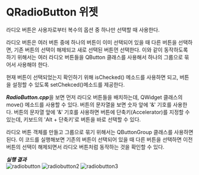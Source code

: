 # QRadioButton 위젯

라디오 버튼은 사용자로부터 복수의 옵션 중 하나만 선택할 때 사용한다.

라디오 버튼은 여러 버튼 중에 하나의 버튼이 이미 선택되어 있을 때 다른 버튼을 선택하면, 기존 버튼의 선택이 해제되고 새로 선택된 버튼먼 선택한다. 이와 같이 동작하도록 하기 위해서는 여러 라디오 버튼들을 QButton 클래스를 사용해서 하나의 그룹으로 묶어서 사용해야 한다.

현재 버튼이 선택되었는지 확인하기 위해 isChecked() 메소드를 사용하면 되고, 버튼을 설정할 수 있도록 setChekced()메소드를 제공한다.

***RadioButton.cpp***을 보면 먼저 라디오 버튼들을 배치하는데, QWidget 클래스의 move() 메소드를 사용할 수 있다. 버튼의 문자열을 보면 숫자 앞에 '&' 기호를 사용한다. 버튼의 문자열 앞에 '&' 기호를 사용하면 버튼에 단축키(Accelerator)를 지정할 수 있는데, 키보드의 'Alt + 단축키'로 버튼을 바로 선택할 수 있다.

라디오 버튼 객체를 만들고 그룹으로 묶기 위해서는 QButtonGroup 클래스를 사용하면 된다. 이 코드를 실행해보면 기존의 버튼이 선택되어 있을 때 다른 버튼을 선택하면 이전 버튼의 선택이 해제되면서 라디오 버튼처럼 동작하는 것을 확인할 수 있다.

***실행 결과***<br>
![radiobutton](https://github.com/user-attachments/assets/bf94e5da-3318-4eb7-86ff-eba8013b5d91)
![radiobutton2](https://github.com/user-attachments/assets/ebece876-3806-41fc-9aa7-b4d734d7082f)
![radiobutton3](https://github.com/user-attachments/assets/ae6ef567-d2ed-49f2-9c96-9abe9984e4f6)
